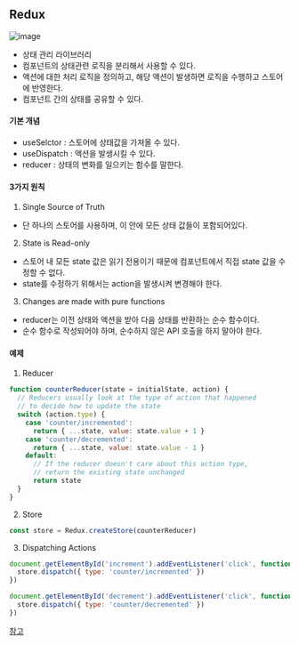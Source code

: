 ## Redux

![image](https://user-images.githubusercontent.com/61968474/130623375-aa7f69b7-64bb-4c58-a0e1-79cd22e5a52f.png)

- 상태 관리 라이브러리
- 컴포넌트의 상태관련 로직을 분리해서 사용할 수 있다.
- 액션에 대한 처리 로직을 정의하고, 해당 액션이 발생하면 로직을 수행하고 스토어에 반영한다.
- 컴포넌트 간의 상태를 공유할 수 있다.

#### 기본 개념
- useSelctor : 스토어에 상태값을 가져올 수 있다.
- useDispatch : 액션을 발생시킬 수 있다.
- reducer : 상태의 변화를 일으키는 함수를 말한다.

#### 3가지 원칙
1. Single Source of Truth
- 단 하나의 스토어를 사용하며, 이 안에 모든 상태 값들이 포함되어있다.

2. State is Read-only
- 스토어 내 모든 state 값은 읽기 전용이기 때문에 컴포넌트에서 직접 state 값을 수정할 수 없다.
- state를 수정하기 위해서는 action을 발생시켜 변경해야 한다.

3. Changes are made with pure functions
- reducer는 이전 상태와 액션을 받아 다음 상태를 반환하는 순수 함수이다.
- 순수 함수로 작성되어야 하며, 순수하지 않은 API 호출을 하지 말아야 한다.

#### 예제
1. Reducer

```JavaScript
function counterReducer(state = initialState, action) {
  // Reducers usually look at the type of action that happened
  // to decide how to update the state
  switch (action.type) {
    case 'counter/incremented':
      return { ...state, value: state.value + 1 }
    case 'counter/decremented':
      return { ...state, value: state.value - 1 }
    default:
      // If the reducer doesn't care about this action type,
      // return the existing state unchanged
      return state
  }
}
```

2. Store
```JavaScript
const store = Redux.createStore(counterReducer)
```

3. Dispatching Actions
```JavaScript
document.getElementById('increment').addEventListener('click', function () {
  store.dispatch({ type: 'counter/incremented' })
})

document.getElementById('decrement').addEventListener('click', function () {
  store.dispatch({ type: 'counter/decremented' })
})
```

[참고](https://redux.js.org/tutorials/fundamentals/part-1-overview)